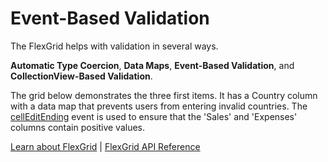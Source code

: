 Event-Based Validation
======================

The FlexGrid helps with validation in several ways.

**Automatic Type Coercion**, **Data Maps**, **Event-Based Validation**, and
**CollectionView-Based Validation**.

The grid below demonstrates the three first items. It has a Country column with
a data map that prevents users from entering invalid countries.
The [cellEditEnding](https://www.grapecity.com/wijmo/api/classes/wijmo_grid.flexgrid.html#celleditending) event is used to ensure that the 'Sales' and 'Expenses'
columns contain positive values.

[Learn about FlexGrid](https://www.grapecity.com/wijmo/flexgrid-javascript-data-grid) | [FlexGrid API Reference](https://www.grapecity.com/wijmo/api/classes/wijmo_grid.flexgrid.html)